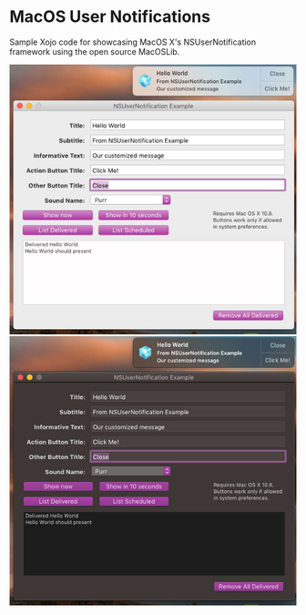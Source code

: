 # MacOS User Notifications

Sample Xojo code for showcasing MacOS X's NSUserNotification framework using the open source MacOSLib.

![NSUserNotificationLight preview image](NSUserNotification-light.jpg?raw=true "NSUserNotificationLight preview image")
![NSUserNotificationDark preview image](NSUserNotification-dark.jpg?raw=true "NSUserNotificationDark preview image")